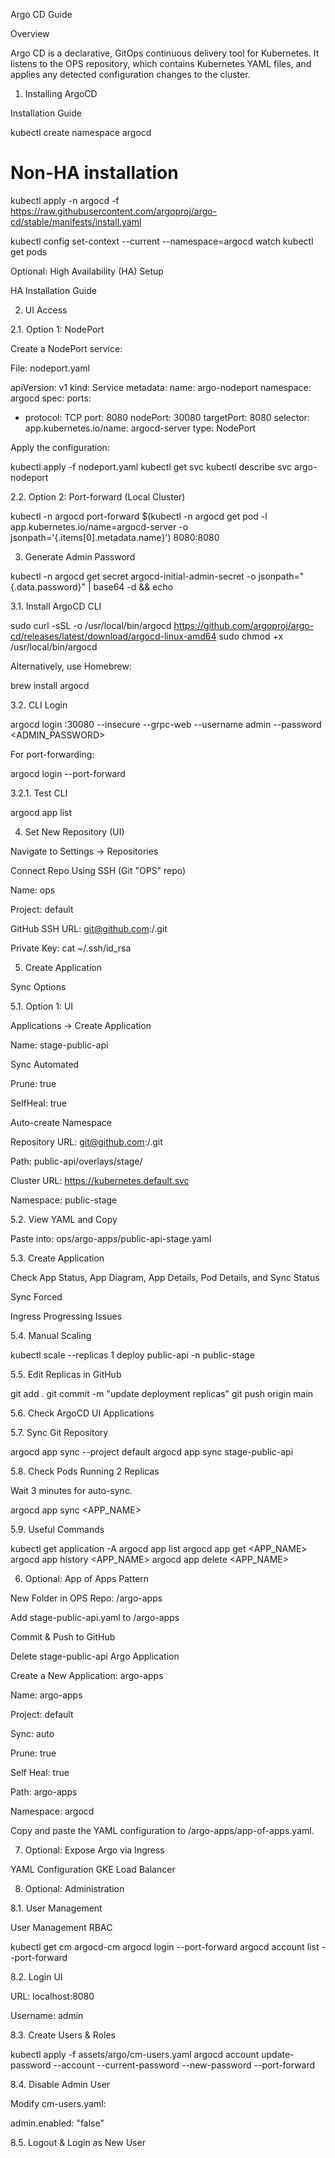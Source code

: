 Argo CD Guide

Overview

Argo CD is a declarative, GitOps continuous delivery tool for Kubernetes. It listens to the OPS repository, which contains Kubernetes YAML files, and applies any detected configuration changes to the cluster.

1. Installing ArgoCD

Installation Guide

kubectl create namespace argocd

# Non-HA installation
kubectl apply -n argocd -f https://raw.githubusercontent.com/argoproj/argo-cd/stable/manifests/install.yaml

kubectl config set-context --current --namespace=argocd
watch kubectl get pods

Optional: High Availability (HA) Setup

HA Installation Guide

2. UI Access

2.1. Option 1: NodePort

Create a NodePort service:

File: nodeport.yaml

apiVersion: v1
kind: Service
metadata:
  name: argo-nodeport
  namespace: argocd
spec:
  ports:
  - protocol: TCP
    port: 8080
    nodePort: 30080
    targetPort: 8080
  selector:
    app.kubernetes.io/name: argocd-server
  type: NodePort

Apply the configuration:

kubectl apply -f nodeport.yaml
kubectl get svc
kubectl describe svc argo-nodeport

2.2. Option 2: Port-forward (Local Cluster)

kubectl -n argocd port-forward $(kubectl -n argocd get pod -l app.kubernetes.io/name=argocd-server -o jsonpath='{.items[0].metadata.name}') 8080:8080

3. Generate Admin Password

kubectl -n argocd get secret argocd-initial-admin-secret -o jsonpath="{.data.password}" | base64 -d && echo

3.1. Install ArgoCD CLI

sudo curl -sSL -o /usr/local/bin/argocd https://github.com/argoproj/argo-cd/releases/latest/download/argocd-linux-amd64
sudo chmod +x /usr/local/bin/argocd

Alternatively, use Homebrew:

brew install argocd

3.2. CLI Login

argocd login <DOMAIN>:30080 --insecure --grpc-web --username admin --password <ADMIN_PASSWORD>

For port-forwarding:

argocd login --port-forward

3.2.1. Test CLI

argocd app list

4. Set New Repository (UI)

Navigate to Settings → Repositories

Connect Repo Using SSH (Git "OPS" repo)

Name: ops

Project: default

GitHub SSH URL: git@github.com:<user>/<project>.git

Private Key: cat ~/.ssh/id_rsa

5. Create Application

Sync Options

5.1. Option 1: UI

Applications → Create Application

Name: stage-public-api

Sync Automated

Prune: true

SelfHeal: true

Auto-create Namespace

Repository URL: git@github.com:<user>/<project>.git

Path: public-api/overlays/stage/

Cluster URL: https://kubernetes.default.svc

Namespace: public-stage

5.2. View YAML and Copy

Paste into: ops/argo-apps/public-api-stage.yaml

5.3. Create Application

Check App Status, App Diagram, App Details, Pod Details, and Sync Status

Sync Forced

Ingress Progressing Issues

5.4. Manual Scaling

kubectl scale --replicas 1 deploy public-api -n public-stage

5.5. Edit Replicas in GitHub

git add .
git commit -m "update deployment replicas"
git push origin main

5.6. Check ArgoCD UI Applications

5.7. Sync Git Repository

argocd app sync --project default
argocd app sync stage-public-api

5.8. Check Pods Running 2 Replicas

Wait 3 minutes for auto-sync.

argocd app sync <APP_NAME>

5.9. Useful Commands

kubectl get application -A
argocd app list
argocd app get <APP_NAME>
argocd app history <APP_NAME>
argocd app delete <APP_NAME>

6. Optional: App of Apps Pattern

New Folder in OPS Repo: /argo-apps

Add stage-public-api.yaml to /argo-apps

Commit & Push to GitHub

Delete stage-public-api Argo Application

Create a New Application: argo-apps

Name: argo-apps

Project: default

Sync: auto

Prune: true

Self Heal: true

Path: argo-apps

Namespace: argocd

Copy and paste the YAML configuration to /argo-apps/app-of-apps.yaml.

7. Optional: Expose Argo via Ingress

YAML Configuration
GKE Load Balancer

8. Optional: Administration

8.1. User Management

User Management
RBAC

kubectl get cm argocd-cm
argocd login --port-forward
argocd account list --port-forward

8.2. Login UI

URL: localhost:8080

Username: admin

8.3. Create Users & Roles

kubectl apply -f assets/argo/cm-users.yaml
argocd account update-password --account <name> --current-password <admin-password> --new-password <new-user-password> --port-forward

8.4. Disable Admin User

Modify cm-users.yaml:

admin.enabled: "false"

8.5. Logout & Login as New User